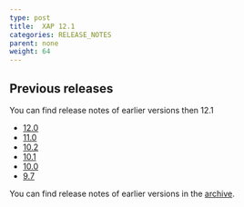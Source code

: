 ```yaml
---
type: post
title:  XAP 12.1
categories: RELEASE_NOTES
parent: none
weight: 64
---
```





 


## Previous releases

You can find release notes of earlier versions then 12.1

- [12.0](./xap120.html)
- [11.0](./xap110.html)
- [10.2](./xap102.html)
- [10.1](./xap101.html)
- [10.0](./xap100.html)
- [9.7](./xap97.html)


You can find release notes of earlier versions in the [archive](/archive.html).

